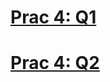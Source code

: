 # [Prac 4: Q1](https://gist.github.com/tttor/9b3e1b9bc56d6c8d8a47d0d0aa354fd2)
# [Prac 4: Q2](https://gist.github.com/tttor/12beb19d63c52a34b02d0606c7ac72cc)
